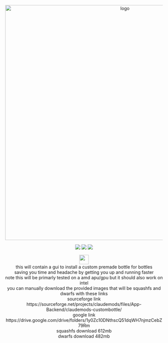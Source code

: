 <p align="center">
    <img width="750" src="https://i.postimg.cc/25Jsj3yD/claudemods-3-6-2025-2.png" alt="logo">
</p>

<div align="center">

<p align="center">
<a href="https://archlinux.org" target="_blank"><img src="https://img.shields.io/badge/DISTRO-Arch-56b6c2?style=for-the-badge&logo=arch-linux" /></a>
           <a href="https://www.debian.org" target="_blank"><img src="https://img.shields.io/badge/DISTRO-Debian-CE0058?style=for-the-badge&logo=Debian" /></a>
	<a href="https://ubuntu.com/" target="_blank"><img src="https://img.shields.io/badge/DISTRO-Ubuntu-E95420?style=for-the-badge&logo=Ubuntu" /></a>
  
  
<div align="center" style="line-height: 3;">
  <a href="https://www.deepseek.com/" target="_blank">
    <img 
      alt="Homepage" 
      src="https://i.postimg.cc/Hs2vbbZ8/Deep-Seek-Homepage.png?raw=true" 
      style="height: 30px; width: auto;" 
    />
  </a>
</div>


<div align="center">
this will contain a gui to install a custom premade bottle for bottles 

 <div align="center">
saving you time and headache by getting you up and running faster

<div align="center">
note this will be primarly tested on a amd apu/gpu but it should also work on intel  

<div align="center">
you can manually download the provided images that will be squashfs and dwarfs with these links
	<div align="center">
		sourceforge link
	<div align="center">
https://sourceforge.net/projects/claudemods/files/App-Backend/claudemods-custombottle/
<div align="center">
	google link
		<div align="center">
  https://drive.google.com/drive/folders/1y0Zc10DNthscQ51dqWH7njmzCebZ79Rm
		<div align="center">
squashfs download 612mb 
		<div align="center">
dwarfs download 482mb
			<div align="center">




